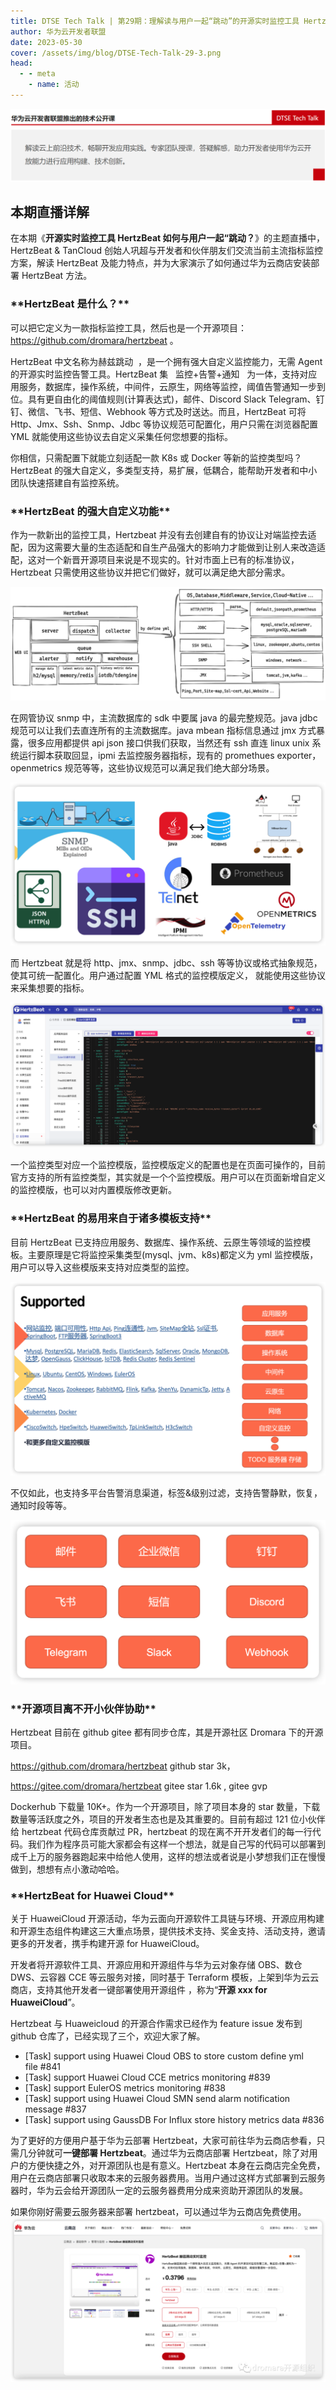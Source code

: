 ```yaml
---
title: DTSE Tech Talk | 第29期：理解读与用户一起“跳动”的开源实时监控工具 HertzBeat
author: 华为云开发者联盟
date: 2023-05-30
cover: /assets/img/blog/DTSE-Tech-Talk-29-3.png
head:
  - - meta
    - name: 活动
---
```


![](/assets/img/blog/DTSE-Tech-Talk-29-1.png)

## **本期直播详解**

在本期《**开源实时监控工具 HertzBeat 如何与用户一起“跳动？**》的主题直播中，HertzBeat & TanCloud 创始人巩超与开发者和伙伴朋友们交流当前主流指标监控方案，解读 HertzBeat 及能力特点，并为大家演示了如何通过华为云商店安装部署 HertzBeat 方法。

### \***\*HertzBeat 是什么？\*\***

可以把它定义为一款指标监控工具，然后也是一个开源项目：https://github.com/dromara/hertzbeat 。

HertzBeat 中文名称为赫兹跳动  ，是一个拥有强大自定义监控能力，无需 Agent 的开源实时监控告警工具。HertzBeat 集   监控+告警+通知   为一体，支持对应用服务，数据库，操作系统，中间件，云原生，网络等监控，阈值告警通知一步到位。具有更自由化的阈值规则(计算表达式)，邮件、Discord Slack Telegram、钉钉、微信、飞书、短信、Webhook 等方式及时送达。而且，HertzBeat 可将 Http、Jmx、Ssh、Snmp、Jdbc 等协议规范可配置化，用户只需在浏览器配置 YML 就能使用这些协议去自定义采集任何您想要的指标。

你相信，只需配置下就能立刻适配一款 K8s 或 Docker 等新的监控类型吗？HertzBeat 的强大自定义，多类型支持，易扩展，低耦合，能帮助开发者和中小团队快速搭建自有监控系统。

### \***\*HertzBeat 的强大自定义功能\*\***

作为一款新出的监控工具，Hertzbeat 并没有去创建自有的协议让对端监控去适配，因为这需要大量的生态适配和自生产品强大的影响力才能做到让别人来改造适配，这对一个新晋开源项目来说是不现实的。针对市面上已有的标准协议，Hertzbeat 只需使用这些协议并把它们做好，就可以满足绝大部分需求。

![](/assets/img/blog/DTSE-Tech-Talk-29-2.png)

在网管协议 snmp 中，主流数据库的 sdk 中要属 java 的最完整规范。java jdbc 规范可以让我们去直连所有的主流数据库。java mbean 指标信息通过 jmx 方式暴露，很多应用都提供 api json 接口供我们获取，当然还有 ssh 直连 linux unix 系统运行脚本获取回显，ipmi 去监控服务器指标，现有的 promethues exporter，openmetrics 规范等等，这些协议规范可以满足我们绝大部分场景。

![](/assets/img/blog/DTSE-Tech-Talk-29-3.png)

而 Hertzbeat 就是将 http、jmx、snmp、jdbc、ssh 等等协议或格式抽象规范，使其可统一配置化。用户通过配置 YML 格式的监控模版定义， 就能使用这些协议来采集想要的指标。

![](/assets/img/blog/DTSE-Tech-Talk-29-4.png)

一个监控类型对应一个监控模版，监控模版定义的配置也是在页面可操作的，目前官方支持的所有监控类型，其实就是一个个监控模版。用户可以在页面新增自定义的监控模版，也可以对内置模版修改更新。

### \***\*HertzBeat 的易用来自于诸多模板支持\*\***

目前 HertzBeat 已支持应用服务、数据库、操作系统、云原生等领域的监控模板。主要原理是它将监控采集类型(mysql、jvm、k8s)都定义为 yml 监控模版，用户可以导入这些模版来支持对应类型的监控。

![](/assets/img/blog/DTSE-Tech-Talk-29-5.png)

不仅如此，也支持多平台告警消息渠道，标签&级别过滤，支持告警静默，恢复，通知时段等等。

![](/assets/img/blog/DTSE-Tech-Talk-29-6.png)

### \***\*开源项目离不开小伙伴协助\*\***

Hertzbeat 目前在 github gitee 都有同步仓库，其是开源社区 Dromara 下的开源项目。

https://github.com/dromara/hertzbeat github star 3k，

https://gitee.com/dromara/hertzbeat gitee star 1.6k , gitee gvp

Dockerhub 下载量 10K+。作为一个开源项目，除了项目本身的 star 数量，下载数量等活跃度之外，项目的开发者生态也是及其重要的。目前有超过 121 位小伙伴给 hertzbeat 代码仓库贡献过 PR，hertzbeat 的现在离不开开发者们的每一行代码。我们作为程序员可能大家都会有这样一个想法，就是自己写的代码可以部署到成千上万的服务器跑起来中给他人使用，这样的想法或者说是小梦想我们正在慢慢做到，想想有点小激动哈哈。

### \***\*HertzBeat for Huawei Cloud\*\***

关于 HuaweiCloud 开源活动，华为云面向开源软件工具链与环境、开源应用构建和开源生态组件构建这三大重点场景，提供技术支持、奖金支持、活动支持，邀请更多的开发者，携手构建开源 for HuaweiCloud。

开发者将开源软件工具、开源应用和开源组件与华为云对象存储 OBS、数仓 DWS、云容器 CCE 等云服务对接，同时基于 Terraform 模板，上架到华为云云商店，支持其他开发者一键部署使用开源组件 ，称为“**开源 xxx for HuaweiCloud**”。

Hertzbeat 与 Huaweicloud 的开源合作需求已经作为 feature issue 发布到 github 仓库了，已经实现了三个，欢迎大家了解。

- \[Task\] support using Huawei Cloud OBS to store custom define yml file #841
- \[Task\] support Huawei Cloud CCE metrics monitoring #839
- \[Task\] support EulerOS metrics monitoring #838
- \[Task\] support using Huawei Cloud SMN send alarm notification message #837
- \[Task\] support using GaussDB For Influx store history metrics data #836

为了更好的方便用户基于华为云部署 Hertzbeat，大家可前往华为云商店参看，只需几分钟就可**一键部署 Hertzbeat**。通过华为云商店部署 Hertzbeat，除了对用户的方便快捷之外，对开源团队也是有意义。Hertzbeat 本身在云商店完全免费，用户在云商店部署只收取本来的云服务器费用。当用户通过这样方式部署到云服务器时，华为云会给开源团队一定的云服务器费用分成来资助开源团队的发展。

如果你刚好需要云服务器来部署 hertzbeat，可以通过华为云商店免费使用。
![](/assets/img/blog/DTSE-Tech-Talk-29-7.png)
